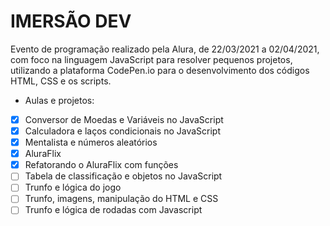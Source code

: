 # IMERSÃO DEV

Evento de programação realizado pela Alura, de 22/03/2021 a 02/04/2021, com foco na linguagem JavaScript para resolver pequenos projetos, utilizando a plataforma CodePen.io para o desenvolvimento dos códigos HTML, CSS e os scripts.

- Aulas e projetos:
- [X] Conversor de Moedas e Variáveis no JavaScript
- [X] Calculadora e laços condicionais no JavaScript
- [X] Mentalista e números aleatórios
- [X] AluraFlix
- [X] Refatorando o AluraFlix com funções
- [ ] Tabela de classificação e objetos no JavaScript
- [ ] Trunfo e lógica do jogo
- [ ] Trunfo, imagens, manipulação do HTML e CSS
- [ ] Trunfo e lógica de rodadas com Javascript
